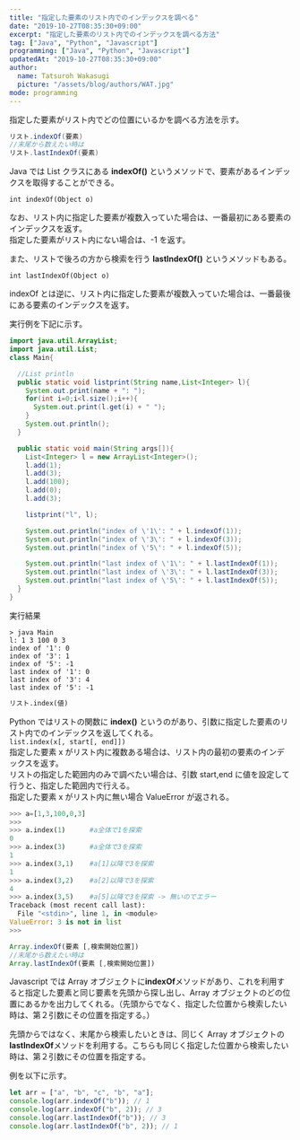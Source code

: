 ```yaml
---
title: "指定した要素のリスト内でのインデックスを調べる"
date: "2019-10-27T08:35:30+09:00"
excerpt: "指定した要素のリスト内でのインデックスを調べる方法"
tag: ["Java", "Python", "Javascript"]
programming: ["Java", "Python", "Javascript"]
updatedAt: "2019-10-27T08:35:30+09:00"
author:
  name: Tatsuroh Wakasugi
  picture: "/assets/blog/authors/WAT.jpg"
mode: programming
---
```


指定した要素がリスト内でどの位置にいるかを調べる方法を示す。

<div class="note_content_by_programming_language" id="note_content_Java">

```java
リスト.indexOf(要素)
//末尾から数えたい時は
リスト.lastIndexOf(要素)
```

Java では List クラスにある **indexOf()** というメソッドで、要素があるインデックスを取得することができる。

`int indexOf(Object o)`

なお、リスト内に指定した要素が複数入っていた場合は、一番最初にある要素のインデックスを返す。  
指定した要素がリスト内にない場合は、-1 を返す。

また、リストで後ろの方から検索を行う **lastIndexOf()** というメソッドもある。

`int lastIndexOf(Object o)`

indexOf とは逆に、リスト内に指定した要素が複数入っていた場合は、一番最後にある要素のインデックスを返す。

実行例を下記に示す。

```java
import java.util.ArrayList;
import java.util.List;
class Main{

  //List println
  public static void listprint(String name,List<Integer> l){
    System.out.print(name + ": ");
    for(int i=0;i<l.size();i++){
      System.out.print(l.get(i) + " ");
    }
    System.out.println();
  }

  public static void main(String args[]){
    List<Integer> l = new ArrayList<Integer>();
    l.add(1);
    l.add(3);
    l.add(100);
    l.add(0);
    l.add(3);

    listprint("l", l);

    System.out.println("index of \'1\': " + l.indexOf(1));
    System.out.println("index of \'3\': " + l.indexOf(3));
    System.out.println("index of \'5\': " + l.indexOf(5));

    System.out.println("last index of \'1\': " + l.lastIndexOf(1));
    System.out.println("last index of \'3\': " + l.lastIndexOf(3));
    System.out.println("last index of \'5\': " + l.lastIndexOf(5));
  }
}
```

実行結果

```
> java Main
l: 1 3 100 0 3
index of '1': 0
index of '3': 1
index of '5': -1
last index of '1': 0
last index of '3': 4
last index of '5': -1
```

</div>
<div class="note_content_by_programming_language" id="note_content_Python">

```python
リスト.index(値)
```

Python ではリストの関数に **index()** というのがあり、引数に指定した要素のリスト内でのインデックスを返してくれる。  
`list.index(x[, start[, end]])`  
指定した要素 x がリスト内に複数ある場合は、リスト内の最初の要素のインデックスを返す。  
リストの指定した範囲内のみで調べたい場合は、引数 start,end に値を設定して行うと、指定した範囲内で行える。  
指定した要素 x がリスト内に無い場合 ValueError が返される。

```python
>>> a=[1,3,100,0,3]
>>>
>>> a.index(1)      #a全体で1を探索
0
>>> a.index(3)      #a全体で3を探索
1
>>> a.index(3,1)    #a[1]以降で3を探索
1
>>> a.index(3,2)    #a[2]以降で3を探索
4
>>> a.index(3,5)    #a[5]以降で3を探索 -> 無いのでエラー
Traceback (most recent call last):
  File "<stdin>", line 1, in <module>
ValueError: 3 is not in list
>>>
```

</div>
<div class="note_content_by_programming_language" id="note_content_Javascript">

```javascript
Array.indexOf(要素 [,検索開始位置])
//末尾から数えたい時は
Array.lastIndexOf(要素 [,検索開始位置])
```

Javascript では Array オブジェクトに**indexOf**メソッドがあり、これを利用すると指定した要素と同じ要素を先頭から探し出し、Array オブジェクトのどの位置にあるかを出力してくれる。（先頭からでなく、指定した位置から検索したい時は、第２引数にその位置を指定する。）

先頭からではなく、末尾から検索したいときは、同じく Array オブジェクトの**lastIndexOf**メソッドを利用する。こちらも同じく指定した位置から検索したい時は、第２引数にその位置を指定する。

例を以下に示す。

```javascript
let arr = ["a", "b", "c", "b", "a"];
console.log(arr.indexOf("b")); // 1
console.log(arr.indexOf("b", 2)); // 3
console.log(arr.lastIndexOf("b")); // 3
console.log(arr.lastIndexOf("b", 2)); // 1
```

</div>
